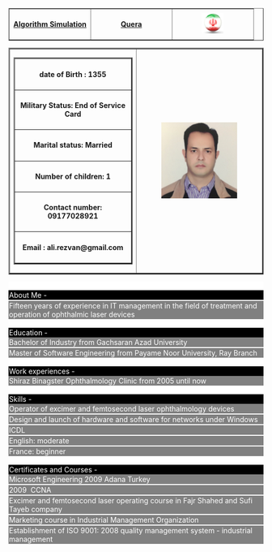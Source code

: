 <p></p>
<table border="1" style="border-collapse: collapse; width: 100%;">
<tbody>
<tr>
<td style="width: 33%; text-align: center;">
<h4><strong><a href="https://ali-rezvan.github.io/Naive-Pattern-Searching/">Algorithm Simulation</a></strong></h4>
</td>
<td style="width: 33%; text-align: center;">
<h4><strong><a href="https://quera.ir/profile/ali.rezvan">Quera</a></strong></h4>
</td>
<td style="width: 33%; text-align: center;"><a href="https://ali-rezvan.github.io/resume-in-persian/"><img src="https://raw.githubusercontent.com/ali-rezvan/resume-in-persian/gh-pages/pic/ir.png" alt="" width="43" height="40" /></a></td>
</tr>
</tbody>
</table>
<table border="2" style="width: 100%; border-collapse: collapse;">
<tbody>
<tr>
<td style="width: 50%;">
<table border="2" style="border-collapse: collapse; width: 100%;">
<tbody>
<tr style="height: 20px;">
<td style="width: 100%; height: 20px; text-align: center;">
<h4>date of Birth : 1355</h4>
</td>
</tr>
<tr style="height: 20px;">
<td style="width: 100%; height: 20px; text-align: center;">
<h4>Military Status: End of Service Card</h4>
</td>
</tr>
<tr style="height: 20px;">
<td style="width: 100%; height: 20px; text-align: center;">
<h4>Marital status: Married</h4>
</td>
</tr>
<tr style="height: 20px;">
<td style="width: 100%; height: 20px; text-align: center;">
<h4>Number of children: 1</h4>
</td>
</tr>
<tr style="height: 20px;">
<td style="width: 100%; height: 20px; text-align: center;">
<h4>Contact number: 09177028921</h4>
</td>
</tr>
<tr style="height: 20px;">
<td style="width: 100%; height: 20px; text-align: center;">
<h4>Email : ali.rezvan@gmail.com</h4>
</td>
</tr>
</tbody>
</table>
</td>
<td style="width: 50%; text-align: center;">
<h4><img src="https://raw.githubusercontent.com/ali-rezvan/resume-in-english/gh-pages/0.jpg" alt="" width="150" height="150" /></h4>
</td>
</tr>
</tbody>
</table>
<div style="background-color: #ffff; color: #fff; max-height: 20px; padding: 0px; text-align: right;">&nbsp;</div>
<div style="background-color: #000000; color: #ffffff; min-height: 10px; padding: 1px; text-align: left;">About Me -</div>
<div style="background-color: #ffffff; color: #ffffff; max-height: 2px; padding: 0px;">&nbsp;</div>
<div style="background-color: grey; color: #ffffff; min-height: 10px; padding: 1px; text-align: left;">Fifteen years of experience in IT management in the field of treatment and operation of ophthalmic laser devices</div>
<div style="background-color: #ffffff; color: #ffffff; max-height: 20px; padding: 0px;">&nbsp;</div>
<div style="background-color: #000000; color: #ffffff; min-height: 10px; padding: 1px; text-align: left;">Education -</div>
<div style="background-color: grey; color: #ffffff; min-height: 10px; padding: 1px;">Bachelor of Industry from Gachsaran Azad University</div>
<div style="background-color: #ffff; color: #fff; max-height: 2px; padding: 0px; text-align: right;">&nbsp;</div>
<div style="background-color: grey; color: #ffffff; min-height: 10px; padding: 1px;">Master of Software Engineering from Payame Noor University, Ray Branch</div>
<div style="background-color: #ffff; color: #fff; max-height: 20px; padding: 0px; text-align: right;">&nbsp;</div>
<div style="background-color: #000000; color: #ffffff; min-height: 10px; padding: 1px; text-align: left;">Work experiences -</div>
<div style="background-color: grey; color: #ffffff; min-height: 10px; padding: 1px;">Shiraz Binagster Ophthalmology Clinic from 2005 until now</div>
<div style="background-color: #ffff; color: #fff; max-height: 20px; padding: 0px; text-align: right;">&nbsp;</div>
<div style="background-color: #000000; color: #ffffff; min-height: 10px; padding: 1px; text-align: left;">Skills -</div>
<div style="background-color: grey; color: #ffffff; min-height: 10px; padding: 1px;">Operator of excimer and femtosecond laser ophthalmology devices</div>
<div style="background-color: #ffff; color: #fff; max-height: 2px; padding: 0px; text-align: right;">&nbsp;</div>
<div style="background-color: grey; color: #ffffff; min-height: 10px; padding: 1px; text-align: left;">Design and launch of hardware and software for networks under Windows</div>
<div style="background-color: #ffff; color: #fff; max-height: 2px; padding: 0px; text-align: right;">&nbsp;</div>
<div style="background-color: grey; color: #ffffff; min-height: 10px; padding: 1px; text-align: left;">ICDL</div>
<div style="background-color: #ffff; color: #fff; max-height: 2px; padding: 0px; text-align: right;">&nbsp;</div>
<div style="background-color: grey; color: #ffffff; min-height: 10px; padding: 1px; text-align: left;">English: moderate</div>
<div style="background-color: #ffff; color: #fff; max-height: 2px; padding: 0px; text-align: right;">&nbsp;</div>
<div style="background-color: grey; color: #ffffff; min-height: 10px; padding: 1px; text-align: left;">France: beginner</div>
<div style="background-color: #ffffff; color: #ffffff; max-height: 20px; padding: 0px;">&nbsp;</div>
<div style="background-color: #000000; color: #ffffff; min-height: 10px; padding: 1px; text-align: left;">Certificates and Courses -</div>
<div style="background-color: grey; color: #ffffff; min-height: 10px; padding: 1px;">Microsoft Engineering 2009 Adana Turkey</div>
<div style="background-color: #ffff; color: #fff; max-height: 2px; padding: 0px; text-align: right;">&nbsp;</div>
<div style="background-color: grey; color: #ffffff; min-height: 10px; padding: 1px; text-align: left;">2009&nbsp; CCNA</div>
<div style="background-color: #ffffff; color: #ffffff; max-height: 2px; padding: 0px;">&nbsp;</div>
<div style="background-color: grey; color: #ffffff; min-height: 10px; padding: 1px; text-align: left;">Excimer and femtosecond laser operating course in Fajr Shahed and Sufi Tayeb company</div>
<div style="background-color: #ffffff; color: #ffffff; max-height: 2px; padding: 0px;">&nbsp;</div>
<div style="background-color: grey; color: #ffffff; min-height: 10px; padding: 1px; text-align: left;">Marketing course in Industrial Management Organization</div>
<div style="background-color: #ffffff; color: #ffffff; max-height: 2px; padding: 0px;">&nbsp;</div>
<div style="background-color: grey; color: #ffffff; min-height: 10px; padding: 1px; text-align: left;">Establishment of ISO 9001: 2008 quality management system - industrial management</div>
